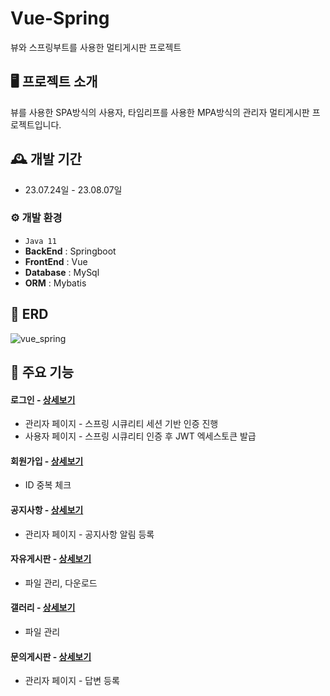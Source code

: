 # Vue-Spring
뷰와 스프링부트를 사용한 멀티게시판 프로젝트

## 🖥️ 프로젝트 소개
뷰를 사용한 SPA방식의 사용자, 타임리프를 사용한 MPA방식의 관리자 멀티게시판 프로젝트입니다.
<br>

## 🕰️ 개발 기간
* 23.07.24일 - 23.08.07일

### ⚙️ 개발 환경
- `Java 11`
- **BackEnd** : Springboot
- **FrontEnd** : Vue
- **Database** : MySql
- **ORM** : Mybatis

## 📌 ERD
![vue_spring](https://github.com/kimjisoo1122/vue-spring/assets/101982291/115fbe0c-7e8f-4e4a-afa5-9cc947b0fb7f)


## 📌 주요 기능
#### 로그인 - <a href="#" >상세보기</a>
- 관리자 페이지 - 스프링 시큐리티 세션 기반 인증 진행
- 사용자 페이지 - 스프링 시큐리티 인증 후 JWT 엑세스토큰 발급 
#### 회원가입 - <a href="#" >상세보기</a>
- ID 중복 체크
#### 공지사항 - <a href="" >상세보기</a>
- 관리자 페이지 - 공지사항 알림 등록
#### 자유게시판 - <a href="" >상세보기</a>
- 파일 관리, 다운로드
#### 갤러리 - <a href="" >상세보기</a>
- 파일 관리
#### 문의게시판 - <a href="" >상세보기</a>
- 관리자 페이지 - 답변 등록
 



